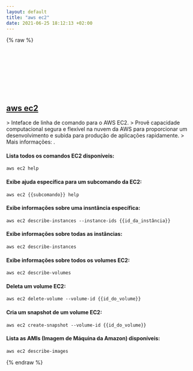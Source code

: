 ```yaml
---
layout: default
title: "aws ec2"
date: 2021-06-25 18:12:13 +02:00
---
```

{% raw %}
<h2 id="aws-ec2">
  <a href="/pt_br/common/aws-ec2.html">aws ec2</a> <a href="#aws-ec2"><svg class="icon">
    <use href="/assets/images/unicode_sprite.svg#link" />
  </svg></a>
</h2>
> Inteface de linha de comando para o AWS EC2.
> Provê capacidade computacional segura e flexível na nuvem da AWS para proporcionar um desenvolvimento e subida para produção de aplicações rapidamente.
> Mais informações: <https://awscli.amazonaws.com/v2/documentation/api/latest/reference/ec2/index.html>.

#### Lista todos os comandos EC2 disponíveis:
```shell
aws ec2 help
```
#### Exibe ajuda específica para um subcomando da EC2:
```shell
aws ec2 {{subcomando}} help
```
#### Exibe informações sobre uma insntância específica:
```shell
aws ec2 describe-instances --instance-ids {{id_da_instância}}
```
#### Exibe informações sobre todas as instâncias:
```shell
aws ec2 describe-instances
```
#### Exibe informações sobre todos os volumes EC2:
```shell
aws ec2 describe-volumes
```
#### Deleta um volume EC2:
```shell
aws ec2 delete-volume --volume-id {{id_do_volume}}
```
#### Cria um snapshot de um volume EC2:
```shell
aws ec2 create-snapshot --volume-id {{id_do_volume}}
```
#### Lista as AMIs (Imagem de Máquina da Amazon) disponíveis:
```shell
aws ec2 describe-images
```
{% endraw %}